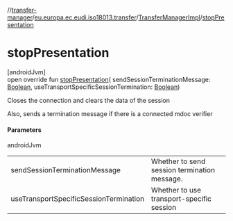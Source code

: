//[transfer-manager](../../../index.md)/[eu.europa.ec.eudi.iso18013.transfer](../index.md)/[TransferManagerImpl](index.md)/[stopPresentation](stop-presentation.md)

# stopPresentation

[androidJvm]\
open override fun [stopPresentation](stop-presentation.md)(
sendSessionTerminationMessage: [Boolean](https://kotlinlang.org/api/latest/jvm/stdlib/kotlin/-boolean/index.html),
useTransportSpecificSessionTermination: [Boolean](https://kotlinlang.org/api/latest/jvm/stdlib/kotlin/-boolean/index.html))

Closes the connection and clears the data of the session

Also, sends a termination message if there is a connected mdoc verifier

#### Parameters

androidJvm

|                                        |                                              |
|----------------------------------------|----------------------------------------------|
| sendSessionTerminationMessage          | Whether to send session termination message. |
| useTransportSpecificSessionTermination | Whether to use transport-specific session    |
